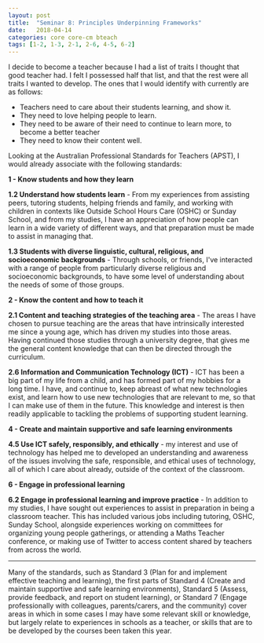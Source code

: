 ```yaml
---
layout: post
title:  "Seminar 8: Principles Underpinning Frameworks"
date:   2018-04-14
categories: core core-cm bteach
tags: [1-2, 1-3, 2-1, 2-6, 4-5, 6-2]
---
```

I decide to become a teacher because I had a list of traits I thought that good teacher had. I felt I possessed half that list, and that the rest were all traits I wanted to develop. The ones that I would identify with currently are as follows:
* Teachers need to care about their students learning, and show it.
* They need to love helping people to learn.
* They need to be aware of their need to continue to learn more, to become a better teacher
* They need to know their content well.
 
Looking at the Australian Professional Standards for Teachers (APST), I would already associate with the following standards:

**1 - Know students and how they learn**

**1.2 Understand how students learn** - From my experiences from assisting peers, tutoring students, helping friends and family, and working with children in contexts like Outside School Hours Care (OSHC) or Sunday School, and from my studies, I have an appreciation of how people can learn in a wide variety of different ways, and that preparation must be made to assist in managing that.

**1.3 Students with diverse linguistic, cultural, religious, and socioeconomic backgrounds** - Through schools, or friends, I've interacted with a range of people from particularly diverse religious and socioeconomic backgrounds, to have some level of understanding about the needs of some of those groups.

**2 - Know the content and how to teach it**

**2.1 Content and teaching strategies of the teaching area** - The areas I have chosen to pursue teaching are the areas that have intrinsically interested me since a young age, which has driven my studies into those areas. Having continued those studies through a university degree, that gives me the general content knowledge that can then be directed through the curriculum.

**2.6 Information and Communication Technology (ICT)** - ICT has been a big part of my life from a child, and has formed part of my hobbies for a long time. I have, and continue to, keep abreast of what new technologies exist, and learn how to use new technologies that are relevant to me, so that I can make use of them in the future. This knowledge and interest is then readily applicable to tackling the problems of supporting student learning.

**4 - Create and maintain supportive and safe learning environments**

**4.5 Use ICT safely, responsibly, and ethically** - my interest and use of technology has helped me to developed an understanding and awareness of the issues involving the safe, responsible, and ethical uses of technology, all of which I care about already, outside of the context of the classroom.

**6 - Engage in professional learning**

**6.2 Engage in professional learning and improve practice** - In addition to my studies, I have sought out experiences to assist in preparation in being a classroom teacher. This has included various jobs including tutoring, OSHC, Sunday School, alongside experiences working on committees for organizing young people gatherings, or attending a Maths Teacher conference, or making use of Twitter to access content shared by teachers from across the world.

---

Many of the standards, such as Standard 3 (Plan for and implement effective teaching and learning), the first parts of Standard 4 (Create and maintain supportive and safe learning environments), Standard 5 (Assess, provide feedback, and report on student learning), or Standard 7 (Engage professionally with colleagues, parents/carers, and the community) cover areas in which in some cases I may have some relevant skill or knowledge, but largely relate to experiences in schools as a teacher, or skills that are to be developed by the courses been taken this year.